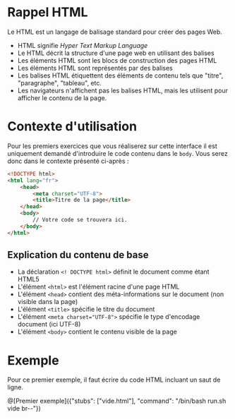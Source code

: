 # Rappel HTML
Le HTML est un langage de balisage standard pour créer des pages Web.
- HTML signifie *Hyper Text Markup Language*
- Le HTML décrit la structure d'une page web en utilisant des balises
- Les éléments HTML sont les blocs de construction des pages HTML
- Les éléments HTML sont représentés par des balises
- Les balises HTML étiquettent des éléments de contenu tels que "titre", "paragraphe", "tableau", etc.
- Les navigateurs n'affichent pas les balises HTML, mais les utilisent pour afficher le contenu de la page.

# Contexte d'utilisation
Pour les premiers exercices que vous réaliserez sur cette interface il est uniquement demandé d'introduire le code contenu dans le `body`.
Vous serez donc dans le contexte présenté ci-après :
```html
<!DOCTYPE html>
<html lang="fr">
	<head>
		<meta charset="UTF-8">
		<title>Titre de la page</title>
	</head>
	<body>
		// Votre code se trouvera ici.
	</body>
</html>
```
## Explication du contenu de base

- La déclaration `<! DOCTYPE html>` définit le document comme étant HTML5
- L'élément `<html>` est l'élément racine d'une page HTML
- L'élément `<head>` contient des méta-informations sur le document (non visible dans la page)
- L'élément `<title>` spécifie le titre du document
- L'élément `<meta charset="UTF-8">` spécifie le type d'encodage document (ici UTF-8)
- L'élément `<body>` contient le contenu visible de la page



# Exemple
Pour ce premier exemple, il faut écrire du code HTML incluant un saut de ligne.

@[Premier exemple]({"stubs": ["vide.html"], "command": "/bin/bash run.sh vide br--"})
